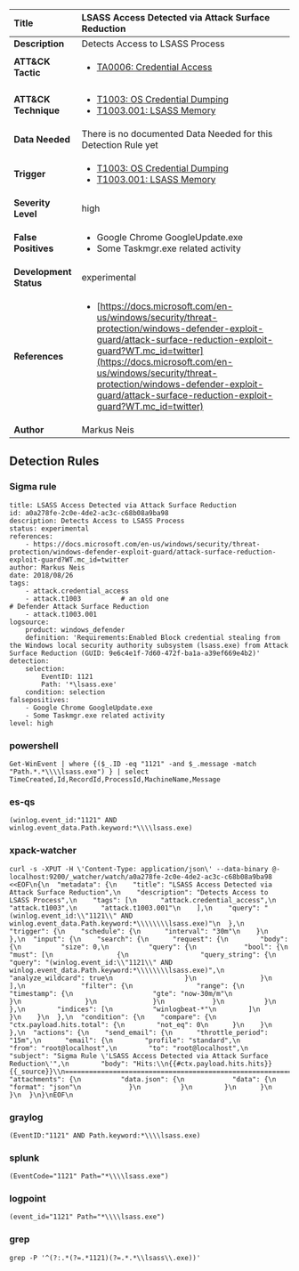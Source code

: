| Title                    | LSASS Access Detected via Attack Surface Reduction       |
|:-------------------------|:------------------|
| **Description**          | Detects Access to LSASS Process |
| **ATT&amp;CK Tactic**    |  <ul><li>[TA0006: Credential Access](https://attack.mitre.org/tactics/TA0006)</li></ul>  |
| **ATT&amp;CK Technique** | <ul><li>[T1003: OS Credential Dumping](https://attack.mitre.org/techniques/T1003)</li><li>[T1003.001: LSASS Memory](https://attack.mitre.org/techniques/T1003.001)</li></ul>  |
| **Data Needed**          |  There is no documented Data Needed for this Detection Rule yet  |
| **Trigger**              | <ul><li>[T1003: OS Credential Dumping](../Triggers/T1003.md)</li><li>[T1003.001: LSASS Memory](../Triggers/T1003.001.md)</li></ul>  |
| **Severity Level**       | high |
| **False Positives**      | <ul><li>Google Chrome GoogleUpdate.exe</li><li>Some Taskmgr.exe related activity</li></ul>  |
| **Development Status**   | experimental |
| **References**           | <ul><li>[https://docs.microsoft.com/en-us/windows/security/threat-protection/windows-defender-exploit-guard/attack-surface-reduction-exploit-guard?WT.mc_id=twitter](https://docs.microsoft.com/en-us/windows/security/threat-protection/windows-defender-exploit-guard/attack-surface-reduction-exploit-guard?WT.mc_id=twitter)</li></ul>  |
| **Author**               | Markus Neis |


## Detection Rules

### Sigma rule

```
title: LSASS Access Detected via Attack Surface Reduction
id: a0a278fe-2c0e-4de2-ac3c-c68b08a9ba98
description: Detects Access to LSASS Process
status: experimental
references:
    - https://docs.microsoft.com/en-us/windows/security/threat-protection/windows-defender-exploit-guard/attack-surface-reduction-exploit-guard?WT.mc_id=twitter
author: Markus Neis
date: 2018/08/26
tags:
    - attack.credential_access
    - attack.t1003          # an old one
# Defender Attack Surface Reduction
    - attack.t1003.001
logsource:
    product: windows_defender
    definition: 'Requirements:Enabled Block credential stealing from the Windows local security authority subsystem (lsass.exe) from Attack Surface Reduction (GUID: 9e6c4e1f-7d60-472f-ba1a-a39ef669e4b2)'
detection:
    selection:
        EventID: 1121
        Path: '*\lsass.exe'
    condition: selection
falsepositives:
    - Google Chrome GoogleUpdate.exe
    - Some Taskmgr.exe related activity
level: high

```





### powershell
    
```
Get-WinEvent | where {($_.ID -eq "1121" -and $_.message -match "Path.*.*\\\\lsass.exe") } | select TimeCreated,Id,RecordId,ProcessId,MachineName,Message
```


### es-qs
    
```
(winlog.event_id:"1121" AND winlog.event_data.Path.keyword:*\\\\lsass.exe)
```


### xpack-watcher
    
```
curl -s -XPUT -H \'Content-Type: application/json\' --data-binary @- localhost:9200/_watcher/watch/a0a278fe-2c0e-4de2-ac3c-c68b08a9ba98 <<EOF\n{\n  "metadata": {\n    "title": "LSASS Access Detected via Attack Surface Reduction",\n    "description": "Detects Access to LSASS Process",\n    "tags": [\n      "attack.credential_access",\n      "attack.t1003",\n      "attack.t1003.001"\n    ],\n    "query": "(winlog.event_id:\\"1121\\" AND winlog.event_data.Path.keyword:*\\\\\\\\lsass.exe)"\n  },\n  "trigger": {\n    "schedule": {\n      "interval": "30m"\n    }\n  },\n  "input": {\n    "search": {\n      "request": {\n        "body": {\n          "size": 0,\n          "query": {\n            "bool": {\n              "must": [\n                {\n                  "query_string": {\n                    "query": "(winlog.event_id:\\"1121\\" AND winlog.event_data.Path.keyword:*\\\\\\\\lsass.exe)",\n                    "analyze_wildcard": true\n                  }\n                }\n              ],\n              "filter": {\n                "range": {\n                  "timestamp": {\n                    "gte": "now-30m/m"\n                  }\n                }\n              }\n            }\n          }\n        },\n        "indices": [\n          "winlogbeat-*"\n        ]\n      }\n    }\n  },\n  "condition": {\n    "compare": {\n      "ctx.payload.hits.total": {\n        "not_eq": 0\n      }\n    }\n  },\n  "actions": {\n    "send_email": {\n      "throttle_period": "15m",\n      "email": {\n        "profile": "standard",\n        "from": "root@localhost",\n        "to": "root@localhost",\n        "subject": "Sigma Rule \'LSASS Access Detected via Attack Surface Reduction\'",\n        "body": "Hits:\\n{{#ctx.payload.hits.hits}}{{_source}}\\n================================================================================\\n{{/ctx.payload.hits.hits}}",\n        "attachments": {\n          "data.json": {\n            "data": {\n              "format": "json"\n            }\n          }\n        }\n      }\n    }\n  }\n}\nEOF\n
```


### graylog
    
```
(EventID:"1121" AND Path.keyword:*\\\\lsass.exe)
```


### splunk
    
```
(EventCode="1121" Path="*\\\\lsass.exe")
```


### logpoint
    
```
(event_id="1121" Path="*\\\\lsass.exe")
```


### grep
    
```
grep -P '^(?:.*(?=.*1121)(?=.*.*\\lsass\\.exe))'
```




